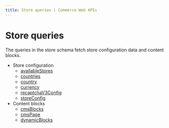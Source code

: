 ```yaml
---
title: Store queries | Commerce Web APIs
---
```


# Store queries

The queries in the store schema fetch store configuration data and content blocks. 

- Store configuration
  - [availableStores](available-stores.md)
  - [countries](countries.md)
  - [country](country.md)
  - [currency](currency.md)
  - [recaptchaV3Config](recaptch-v3-config.md)
  - [storeConfig](store-config.md)
- Content blocks
  - [cmsBlocks](cms-blocks.md)
  - [cmsPage](cms-page.md)
  - [dynamicBlocks](dynamic-blocks.md)
